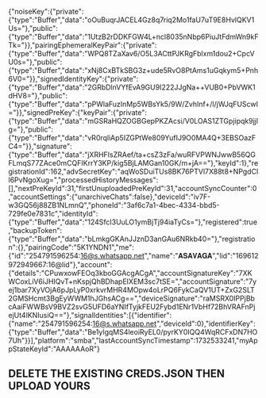 {"noiseKey":{"private":{"type":"Buffer","data":"oOuBuqrJACEL4Gz8q7riq2Mo1faU7uT9E8HvlQKV1Us="},"public":{"type":"Buffer","data":"1UtzB2rDDKFGW4L+ncl8035nNbp6PiuJtFdmWn9kFTk="}},"pairingEphemeralKeyPair":{"private":{"type":"Buffer","data":"WPQ8TZaXav6/O5L3ACttPJKRgFblxm1dou2+CpcVU0s="},"public":{"type":"Buffer","data":"xNj8CxBTkSBG3z+ude5RvO8PtAms1uGqkym5+Pnh6V0="}},"signedIdentityKey":{"private":{"type":"Buffer","data":"2GRbDlnVYfEvA9GU9I222JJgNa++VUB0+PbVWK1dHV8="},"public":{"type":"Buffer","data":"pPWlaFuzInMp5WBsYk5/9W/ZvhInf+/l/jWJqFUScwI="}},"signedPreKey":{"keyPair":{"private":{"type":"Buffer","data":"mGSRaHQZOGBGepPKZAcsi/V0LOAS1ZTGpjipqk9jjlg="},"public":{"type":"Buffer","data":"vR0rqliAp5IZGPtWe809YufIJ9O0MA4Q+3EBSOazFC4="}},"signature":{"type":"Buffer","data":"jXRHFIsZRAef/ta+csZ3zFa/wuRFVPWNJwwB56QGFLmqS77ZAce0mCQFIKrrY3KP/kig5BjLAMGan10GK/m+jA=="},"keyId":1},"registrationId":162,"advSecretKey":"aqWoSDuiTUs8BK76PTVl7X88t8+NPgdCll6PvNgoXug=","processedHistoryMessages":[],"nextPreKeyId":31,"firstUnuploadedPreKeyId":31,"accountSyncCounter":0,"accountSettings":{"unarchiveChats":false},"deviceId":"iv7F-w3GQ56j88ZB1NLmnQ","phoneId":"3af6c7a1-4bec-4334-bbd5-729fe0e7831c","identityId":{"type":"Buffer","data":"124SfcI3UuLO1ymBjTj94iaTyCs="},"registered":true,"backupToken":{"type":"Buffer","data":"bLmkgGKAnJJznD3anGAu6NRkb40="},"registration":{},"pairingCode":"5K1YNDN1","me":{"id":"254791596254:16@s.whatsapp.net","name":"𝐀𝐒𝐀𝐕𝐀𝐆𝐀","lid":"169612972949667:16@lid"},"account":{"details":"CPuwxowFEOq3kboGGAcgACgA","accountSignatureKey":"7XKWCoxLiV6iJHIQvT+nKspjQhBDhapEIXEM3sc7tSE=","accountSignature":"7yej1bar7XyVOjA6pJpLyP0xrkvrMHR4MOpw4oLrPQ6FykCaQV1UT+ZxG2SLT2GMSHcmt3BgEyWWM1hJGhsACg==","deviceSignature":"raMSRX0IPPjBbcAaiFWWBsV9BVZ2svG5UFD6aYNIfTyjkFEU2Fybd1ENr1VbHf72BhVRAFnPjejUt4lKNIusiQ=="},"signalIdentities":[{"identifier":{"name":"254791596254:16@s.whatsapp.net","deviceId":0},"identifierKey":{"type":"Buffer","data":"Be1ylgqMS4leoiRyEL0/pyrKY0IQQ4WqRCFxDN7HO7Uh"}}],"platform":"smba","lastAccountSyncTimestamp":1732533241,"myAppStateKeyId":"AAAAAAoR"}


## DELETE THE EXISTING CREDS.JSON THEN UPLOAD YOURS

